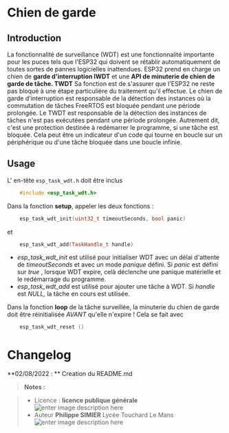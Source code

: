 ﻿# Chien de garde 


## Introduction
La fonctionnalité de surveillance (WDT) est une fonctionnalité importante pour les puces tels que l'ESP32  qui doivent se rétablir automatiquement de toutes sortes de pannes logicielles inattendues.
ESP32 prend en charge un chien de **garde d'interruption IWDT** et une **API de minuterie de chien de garde de tâche. TWDT**
Sa fonction est de s'assurer que l'ESP32 ne reste pas bloqué à une étape particulière du traitement qu'il effectue. 
Le chien de garde d'interruption est responsable de la détection des instances où la commutation de tâches FreeRTOS est bloquée pendant une période prolongée. Le TWDT est responsable de la détection des instances de tâches n'est pas exécutées   pendant une période prolongée.
Autrement dit, c'est une protection destinée  à redémarrer le programme, si une tâche est bloquée. Cela peut être un indicateur d'un code  qui tourne en boucle sur un périphérique ou d'une tâche bloquée dans une boucle infinie.

## Usage

L' en-tête `esp_task_wdt.h` doit être inclus
```cpp
	#include <esp_task_wdt.h>
```
Dans la fonction **setup**, appeler les deux fonctions :

```cpp
	esp_task_wdt_init(uint32_t timeoutSeconds, bool panic)
```
et
```cpp
	esp_task_wdt_add(TaskHandle_t handle)
```

-   _esp_task_wdt_init_ est utilisé pour initialiser WDT avec un délai d'attente de _timeoutSeconds_ et avec un mode _panique_ défini. Si _panic_ est défini sur _true_ , lorsque WDT expire, celà déclenche une panique matérielle et le redémarrage du programme.
-   _esp_task_wdt_add_ est utilisé pour ajouter une tâche à WDT. Si _handle_ est _NULL,_ la tâche en cours est utilisée.

Dans la fonction **loop** de la tâche surveillée, la minuterie du chien de garde doit être réinitialisée _AVANT_ qu'elle n'expire ! Cela se fait avec

```cpp
	esp_task_wdt_reset ()
```





# Changelog

**02/08/2022 : ** Creation du README.md 

> **Notes :**


> - Licence : **licence publique générale** ![enter image description here](https://img.shields.io/badge/licence-GPL-green.svg)
> - Auteur **Philippe SIMIER** Lycée Touchard Le Mans
>  ![enter image description here](https://img.shields.io/badge/built-passing-green.svg)
<!-- TOOLBOX 

Génération des badges : https://shields.io/
Génération de ce fichier : https://stackedit.io/editor#


